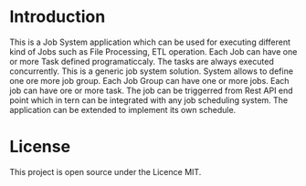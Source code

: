 # Introduction
This is a Job System application which can be used for executing different kind of Jobs such as File Processing, ETL operation. 
Each Job can have one or more Task defined programaticcaly. The tasks are always executed concurrently. This is a generic job system solution. System allows to define one ore more job group. Each Job Group can have one or more jobs. Each job can have ore or more task.
The job can be triggerred from Rest API end point which in tern can be integrated with any job scheduling system. The application can be extended to implement its own schedule.



# License
This project is open source under the Licence MIT.
